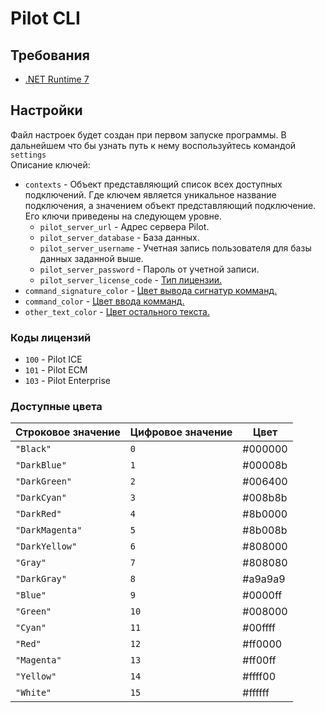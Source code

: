 ﻿# Pilot CLI

## Требования
- [.NET Runtime 7](https://dotnet.microsoft.com/en-us/download/dotnet/7.0)

## Настройки
Файл настроек будет создан при первом запуске программы. В дальнейшем что бы узнать путь к нему воспользуйтесь командой `settings`\
Описание ключей:
- `contexts` - Объект представляющий список всех доступных подключений. Где ключем является уникальное название подключения, а значением объект представляющий подключение. Его ключи приведены на следующем уровне. 
  - `pilot_server_url` - Адрес сервера Pilot.
  - `pilot_server_database` - База данных.
  - `pilot_server_username` - Учетная запись пользователя для базы данных заданной выше.
  - `pilot_server_password` - Пароль от учетной записи.
  - `pilot_server_license_code` - [Тип лицензии.](#коды-лицензий)
- `command_signature_color` - [Цвет вывода сигнатур комманд.](#доступные-цвета)
- `command_color` - [Цвет ввода комманд.](#доступные-цвета)
- `other_text_color` - [Цвет остального текста.](#доступные-цвета)

### Коды лицензий
- `100` - Pilot ICE
- `101` - Pilot ECM
- `103` - Pilot Enterprise

### Доступные цвета
Строковое значение|Цифровое значение|Цвет
-|-|-
`"Black"`|`0`|#000000
`"DarkBlue"`|`1`|#00008b
`"DarkGreen"`|`2`|#006400
`"DarkCyan"`|`3`|#008b8b
`"DarkRed"`|`4`|#8b0000
`"DarkMagenta"`|`5`|#8b008b
`"DarkYellow"`|`6`|#808000
`"Gray"`|`7`|#808080
`"DarkGray"`|`8`|#a9a9a9
`"Blue"`|`9`|#0000ff
`"Green"`|`10`|#008000
`"Cyan"`|`11`|#00ffff
`"Red"`|`12`|#ff0000
`"Magenta"`|`13`|#ff00ff
`"Yellow"`|`14`|#ffff00
`"White"`|`15`|#ffffff